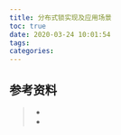```yaml
---
title: 分布式锁实现及应用场景
toc: true
date: 2020-03-24 10:01:54
tags:
categories:
---
```






## 参考资料
> - []()
> - []()
